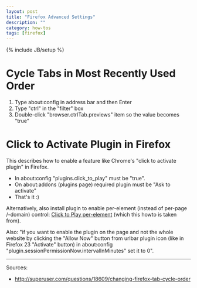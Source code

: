 ```yaml
---
layout: post
title: "Firefox Advanced Settings"
description: ""
category: how-tos
tags: [firefox]
---
```

{% include JB/setup %}

Cycle Tabs in Most Recently Used Order
======================================

1. Type about:config in address bar and then Enter
2. Type "ctrl" in the "filter" box
3. Double-click "browser.ctrlTab.previews" item so the value becomes "true"


Click to Activate Plugin in Firefox
===================================

This describes how to enable a feature like Chrome's
"click to activate plugin" in Firefox.

 - In about:config "plugins.click\_to\_play" must be "true".
 - On about:addons (plugins page) required plugin must be "Ask to activate"
 - That's it :)

Alternatively, also install plugin to enable per-element (instead of per-page /-domain) control:
[Click to Play per-element](https://addons.mozilla.org/en-US/firefox/addon/click-to-play-per-element/) 
(which this howto is taken from).

Also: "if you want to enable the plugin on the page and not the whole website by clicking the "Allow Now" button from urlbar plugin icon (like in Firefox 23 "Activate" button)
in about:config "plugin.sessionPermissionNow.intervalInMinutes" set it to 0".

- - -

Sources:

- http://superuser.com/questions/18609/changing-firefox-tab-cycle-order

